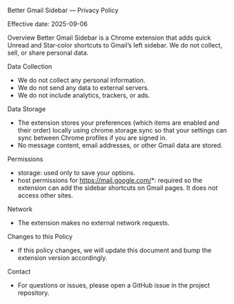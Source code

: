 Better Gmail Sidebar — Privacy Policy

Effective date: 2025-09-06

Overview
Better Gmail Sidebar is a Chrome extension that adds quick Unread and Star‑color shortcuts to Gmail’s left sidebar. We do not collect, sell, or share personal data.

Data Collection
- We do not collect any personal information.
- We do not send any data to external servers.
- We do not include analytics, trackers, or ads.

Data Storage
- The extension stores your preferences (which items are enabled and their order) locally using chrome.storage.sync so that your settings can sync between Chrome profiles if you are signed in.
- No message content, email addresses, or other Gmail data are stored.

Permissions
- storage: used only to save your options.
- host permissions for https://mail.google.com/*: required so the extension can add the sidebar shortcuts on Gmail pages. It does not access other sites.

Network
- The extension makes no external network requests.

Changes to this Policy
- If this policy changes, we will update this document and bump the extension version accordingly.

Contact
- For questions or issues, please open a GitHub issue in the project repository.


